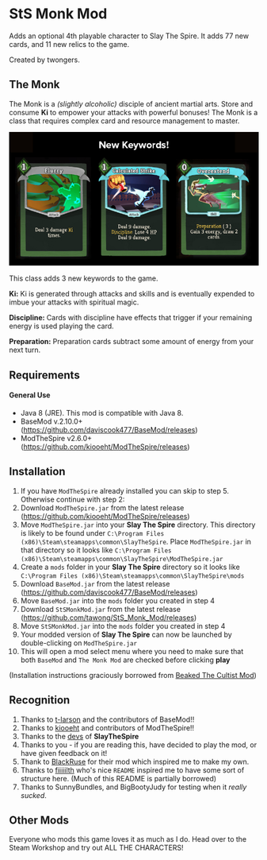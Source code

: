 # StS Monk Mod
Adds an optional 4th playable character to Slay The Spire. It adds 77 new cards, and 11 new relics to the game.

Created by twongers.

## The Monk
The Monk is a *(slightly alcoholic)* disciple of ancient martial arts. Store and consume **Ki** to empower your attacks with powerful bonuses! The Monk is a class that requires complex card and resource management to master.

![Image of cards with the new monk keywords](https://raw.githubusercontent.com/tawong/StS_Monk_Mod/master/examples/card-splash.jpg)

This class adds 3 new keywords to the game. 

**Ki:** Ki is generated through attacks and skills and is eventually expended to imbue your attacks with spiritual magic.

**Discipline:** Cards with discipline have effects that trigger if your remaining energy is used playing the card. 

**Preparation:** Preparation cards subtract some amount of energy from your next turn.

## Requirements ##

#### General Use ####
* Java 8 (JRE). This mod is compatible with Java 8.
* BaseMod v.2.10.0+ (https://github.com/daviscook477/BaseMod/releases)
* ModTheSpire v2.6.0+ (https://github.com/kiooeht/ModTheSpire/releases)

## Installation ##
1. If you have `ModTheSpire` already installed you can skip to step 5. Otherwise continue with step 2:
2. Download `ModTheSpire.jar` from the latest release (https://github.com/kiooeht/ModTheSpire/releases)
3. Move `ModTheSpire.jar` into your **Slay The Spire** directory. This directory is likely to be found under `C:\Program Files (x86)\Steam\steamapps\common\SlayTheSpire`. Place `ModTheSpire.jar` in that directory so it looks like `C:\Program Files (x86)\Steam\steamapps\common\SlayTheSpire\ModTheSpire.jar`
4. Create a `mods` folder in your **Slay The Spire** directory so it looks like `C:\Program Files (x86)\Steam\steamapps\common\SlayTheSpire\mods`
5. Download `BaseMod.jar` from the latest release (https://github.com/daviscook477/BaseMod/releases)
6. Move `BaseMod.jar` into the `mods` folder you created in step 4
7. Download `StSMonkMod.jar` from the latest release (https://github.com/tawong/StS_Monk_Mod/releases)
8. Move `StSMonkMod.jar` into the `mods` folder you created in step 4
9. Your modded version of **Slay The Spire** can now be launched by double-clicking on `ModTheSpire.jar`
10. This will open a mod select menu where you need to make sure that both `BaseMod` and `The Monk Mod` are checked before clicking **play**

(Installation instructions graciously borrowed from [Beaked The Cultist Mod](https://github.com/fiiiiilth/BeakedTheCultist-StS))

## Recognition ##
1. Thanks to [t-larson](https://github.com/t-larson) and the contributors of BaseMod!!
2. Thanks to [kiooeht](https://github.com/kiooeht) and contributors of ModTheSpire!!
3. Thanks to the [devs](https://www.megacrit.com/) of **SlayTheSpire** 
4. Thanks to you - if you are reading this, have decided to play the mod, or have given feedback on it!
5. Thank to [BlackRuse](https://github.com/lionpkqq/StS-BlackRuseMod) for their mod which inspired me to make my own. 
6. Thanks to [fiiiiilth](https://github.com/fiiiiilth) who's nice `README` inspired me to have some sort of structure here. (Much of this README is partially borrowed)
7. Thanks to SunnyBundles, and BigBootyJudy for testing when it *really sucked*.

## Other Mods ##
Everyone who mods this game loves it as much as I do. Head over to the Steam Workshop and try out ALL THE CHARACTERS!
